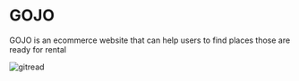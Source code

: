 # GOJO
GOJO is an ecommerce website that can help users to find places those are ready for rental

![gitread](https://github.com/brook7G/GOJO/assets/153283028/425ef54b-3ce3-4a71-bbdd-6c4d4bc47d2d)
